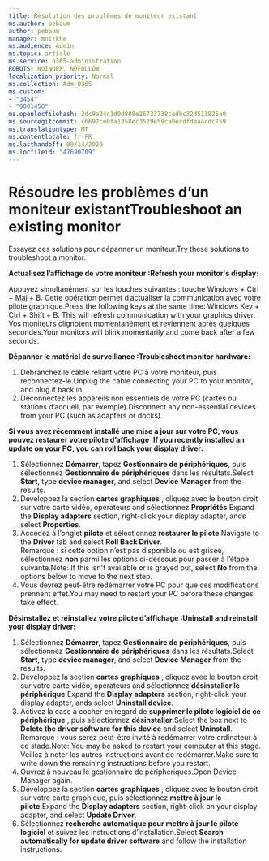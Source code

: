 ```yaml
---
title: Résolution des problèmes de moniteur existant
ms.author: pebaum
author: pebaum
manager: mnirkhe
ms.audience: Admin
ms.topic: article
ms.service: o365-administration
ROBOTS: NOINDEX, NOFOLLOW
localization_priority: Normal
ms.collection: Adm_O365
ms.custom:
- "3454"
- "9001450"
ms.openlocfilehash: 2dc9a24c1d0d808e26733738cedbc32d513926a0
ms.sourcegitcommit: c6692ce0fa1358ec3529e59ca0ecdfdea4cdc759
ms.translationtype: MT
ms.contentlocale: fr-FR
ms.lasthandoff: 09/14/2020
ms.locfileid: "47690709"
---
```

# <a name="troubleshoot-an-existing-monitor"></a><span data-ttu-id="b9d54-102">Résoudre les problèmes d’un moniteur existant</span><span class="sxs-lookup"><span data-stu-id="b9d54-102">Troubleshoot an existing monitor</span></span>

<span data-ttu-id="b9d54-103">Essayez ces solutions pour dépanner un moniteur.</span><span class="sxs-lookup"><span data-stu-id="b9d54-103">Try these solutions to troubleshoot a monitor.</span></span> 

<span data-ttu-id="b9d54-104">**Actualisez l’affichage de votre moniteur :**</span><span class="sxs-lookup"><span data-stu-id="b9d54-104">**Refresh your monitor's display:**</span></span>

<span data-ttu-id="b9d54-105">Appuyez simultanément sur les touches suivantes : touche Windows + Ctrl + Maj + B. Cette opération permet d’actualiser la communication avec votre pilote graphique.</span><span class="sxs-lookup"><span data-stu-id="b9d54-105">Press the following keys at the same time: Windows Key  + Ctrl + Shift + B. This will refresh communication with your graphics driver.</span></span> <span data-ttu-id="b9d54-106">Vos moniteurs clignotent momentanément et reviennent après quelques secondes.</span><span class="sxs-lookup"><span data-stu-id="b9d54-106">Your monitors will blink momentarily and come back after a few seconds.</span></span>

<span data-ttu-id="b9d54-107">**Dépanner le matériel de surveillance :**</span><span class="sxs-lookup"><span data-stu-id="b9d54-107">**Troubleshoot monitor hardware:**</span></span>

1. <span data-ttu-id="b9d54-108">Débranchez le câble reliant votre PC à votre moniteur, puis reconnectez-le.</span><span class="sxs-lookup"><span data-stu-id="b9d54-108">Unplug the cable connecting your PC to your monitor, and plug it back in.</span></span>
2. <span data-ttu-id="b9d54-109">Déconnectez les appareils non essentiels de votre PC (cartes ou stations d’accueil, par exemple).</span><span class="sxs-lookup"><span data-stu-id="b9d54-109">Disconnect any non-essential devices from your PC (such as adapters or docks).</span></span>

<span data-ttu-id="b9d54-110">**Si vous avez récemment installé une mise à jour sur votre PC, vous pouvez restaurer votre pilote d’affichage :**</span><span class="sxs-lookup"><span data-stu-id="b9d54-110">**If you recently installed an update on your PC, you can roll back your display driver:**</span></span>

1. <span data-ttu-id="b9d54-111">Sélectionnez **Démarrer**, tapez **Gestionnaire de périphériques**, puis sélectionnez **Gestionnaire de périphériques** dans les résultats.</span><span class="sxs-lookup"><span data-stu-id="b9d54-111">Select **Start**, type **device manager**, and select **Device Manager** from the results.</span></span>
2. <span data-ttu-id="b9d54-112">Développez la section **cartes graphiques** , cliquez avec le bouton droit sur votre carte vidéo, opérateurs and sélectionnez **Propriétés**.</span><span class="sxs-lookup"><span data-stu-id="b9d54-112">Expand the **Display adapters** section, right-click your display adapter, ands select **Properties**.</span></span>
3. <span data-ttu-id="b9d54-113">Accédez à l’onglet **pilote** et sélectionnez **restaurer le pilote**.</span><span class="sxs-lookup"><span data-stu-id="b9d54-113">Navigate to the **Driver** tab and select **Roll Back Driver**.</span></span> <br>
<span data-ttu-id="b9d54-114">Remarque : si cette option n’est pas disponible ou est grisée, sélectionnez **non** parmi les options ci-dessous pour passer à l’étape suivante.</span><span class="sxs-lookup"><span data-stu-id="b9d54-114">Note: If this isn't available or is grayed out, select **No** from the options below to move to the next step.</span></span>
4. <span data-ttu-id="b9d54-115">Vous devrez peut-être redémarrer votre PC pour que ces modifications prennent effet.</span><span class="sxs-lookup"><span data-stu-id="b9d54-115">You may need to restart your PC before these changes take effect.</span></span>

<span data-ttu-id="b9d54-116">**Désinstallez et réinstallez votre pilote d’affichage :**</span><span class="sxs-lookup"><span data-stu-id="b9d54-116">**Uninstall and reinstall your display driver:**</span></span>

1. <span data-ttu-id="b9d54-117">Sélectionnez **Démarrer**, tapez **Gestionnaire de périphériques**, puis sélectionnez **Gestionnaire de périphériques** dans les résultats.</span><span class="sxs-lookup"><span data-stu-id="b9d54-117">Select **Start**, type **device manager**, and select **Device Manager** from the results.</span></span>
2. <span data-ttu-id="b9d54-118">Développez la section **cartes graphiques** , cliquez avec le bouton droit sur votre carte vidéo, opérateurs and sélectionnez **désinstaller le périphérique**.</span><span class="sxs-lookup"><span data-stu-id="b9d54-118">Expand the **Display adapters** section, right-click your display adapter, ands select **Uninstall device**.</span></span> 
3. <span data-ttu-id="b9d54-119">Activez la case à cocher en regard de **supprimer le pilote logiciel de ce périphérique** , puis sélectionnez **désinstaller**.</span><span class="sxs-lookup"><span data-stu-id="b9d54-119">Select the box next to **Delete the driver software for this device** and select **Uninstall**.</span></span><br>
<span data-ttu-id="b9d54-120">Remarque : vous serez peut-être invité à redémarrer votre ordinateur à ce stade.</span><span class="sxs-lookup"><span data-stu-id="b9d54-120">Note: You may be asked to restart your computer at this stage.</span></span> <span data-ttu-id="b9d54-121">Veillez à noter les autres instructions avant de redémarrer.</span><span class="sxs-lookup"><span data-stu-id="b9d54-121">Make sure to write down the remaining instructions before you restart.</span></span>
4. <span data-ttu-id="b9d54-122">Ouvrez à nouveau le gestionnaire de périphériques.</span><span class="sxs-lookup"><span data-stu-id="b9d54-122">Open Device Manager again.</span></span>
5. <span data-ttu-id="b9d54-123">Développez la section **cartes graphiques** , cliquez avec le bouton droit sur votre carte graphique, puis sélectionnez **mettre à jour le pilote**.</span><span class="sxs-lookup"><span data-stu-id="b9d54-123">Expand the **Display adapters** section, right-click on your display adapter, and select **Update Driver**.</span></span>
6. <span data-ttu-id="b9d54-124">Sélectionnez **recherche automatique pour mettre à jour le pilote logiciel** et suivez les instructions d’installation.</span><span class="sxs-lookup"><span data-stu-id="b9d54-124">Select **Search automatically for update driver software** and follow the installation instructions.</span></span>